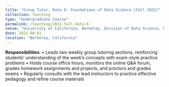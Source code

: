 ```yaml
---
title: "Group Tutor, Data 8: Foundations of Data Science (Fall 2022)"
collection: teaching
type: "Undergraduate Course"
permalink: /teaching/2022-fall-data-8
venue: "University of California, Berkeley, Division of Data Science, Computing, and Society (CDSS)"
date: 2022-08-01
location: "Berkeley, California"
---
```


__Responsibilities__:
• Leads two weekly group tutoring sections, reinforcing students’ understanding of the week’s concepts with exam-style practice problems
• Holds course office hours, monitors the online Q&A forum, grades homework assignments and projects, and proctors and grades exams
• Regularly consults with the lead instructors to practice effective pedagogy and refine course materials
